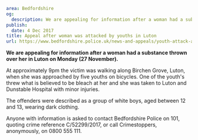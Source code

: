 ```yaml
area: Bedfordshire
og:
  description: We are appealing for information after a woman had a substance thrown over her in Luton on Monday (27 November).
publish:
  date: 4 Dec 2017
title: Appeal after woman was attacked by youths in Luton
url: https://www.bedfordshire.police.uk/news-and-appeals/youth-attack-appeal-in-luton
```

**We are appealing for information after a woman had a substance thrown over her in Luton on Monday (27 November).**

At approximately 9pm the victim was walking along Birchen Grove, Luton, when she was approached by five youths on bicycles. One of the youth's threw what is believed to be bleach at her and she was taken to Luton and Dunstable Hospital with minor injuries.

The offenders were described as a group of white boys, aged between 12 and 13, wearing dark clothing.

Anyone with information is asked to contact Bedfordshire Police on 101, quoting crime reference C/52299/2017, or call Crimestoppers, anonymously, on 0800 555 111.
